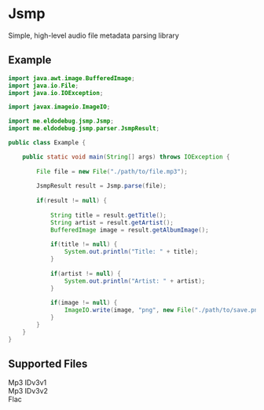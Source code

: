 # Jsmp
Simple, high-level audio file metadata parsing library

## Example

``` java
import java.awt.image.BufferedImage;
import java.io.File;
import java.io.IOException;

import javax.imageio.ImageIO;

import me.eldodebug.jsmp.Jsmp;
import me.eldodebug.jsmp.parser.JsmpResult;

public class Example {

	public static void main(String[] args) throws IOException {
		
		File file = new File("./path/to/file.mp3");
		
		JsmpResult result = Jsmp.parse(file);
		
		if(result != null) {
			
			String title = result.getTitle();
			String artist = result.getArtist();
			BufferedImage image = result.getAlbumImage();
			
			if(title != null) {
				System.out.println("Title: " + title);
			}
			
			if(artist != null) {
				System.out.println("Artist: " + artist);
			}
			
			if(image != null) {
				ImageIO.write(image, "png", new File("./path/to/save.png"));
			}
		}
	}
}
```

## Supported Files
Mp3 IDv3v1  
Mp3 IDv3v2  
Flac
